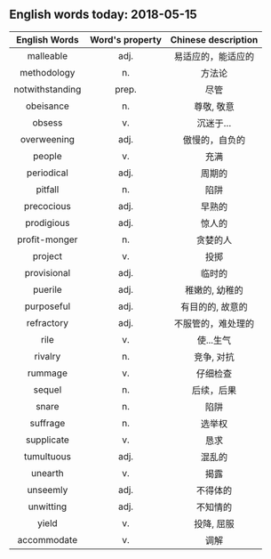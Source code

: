 ## English words today: 2018-05-15

| English Words | Word's property | Chinese description |
| :-----------: | :-------------: | :-----------------: |
| malleable | adj. | 易适应的，能适应的 |
| methodology | n. | 方法论 |
| notwithstanding | prep. | 尽管 |
| obeisance | n. | 尊敬, 敬意 |
| obsess | v. | 沉迷于… |
| overweening | adj. | 傲慢的，自负的 |
| people | v. | 充满 |
| periodical | adj. | 周期的 |
| pitfall | n. | 陷阱 |
| precocious | adj. | 早熟的 |
| prodigious | adj. |  惊人的 |
| profit-monger | n. | 贪婪的人 |
| project | v. | 投掷 |
| provisional | adj. | 临时的 |
| puerile | adj. | 稚嫩的, 幼稚的 |
| purposeful | adj. | 有目的的, 故意的 |
| refractory | adj. | 不服管的，难处理的 |
| rile | v. | 使...生气 |
| rivalry  | n. | 竞争, 对抗 |
| rummage  | v. | 仔细检查 |
| sequel | n. | 后续，后果 |
| snare | n. | 陷阱 |
| suffrage | n. | 选举权 |
| supplicate | v. | 恳求 |
| tumultuous | adj. | 混乱的 |
| unearth | v. | 揭露 |
| unseemly | adj. | 不得体的 |
| unwitting | adj. | 不知情的 |
| yield | v. | 投降, 屈服 |
| accommodate | v. | 调解 |
